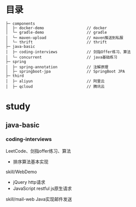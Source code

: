 # 目录

```
├─ components
│  ├─ docker-demo					// docker
│  └─ gradle-demo					// gradle
│  └─ maven-upload					// maven推送到私服
│  └─ thrift						// thrift
├─ java-basic
│  ├─ coding-interviews				// 剑指Offer练习、算法
│  └─ concurrent					// java基础练习
├─ spring
│  ├─ spring-annotation				// 注解原理
│  ├─ springboot-jpa				// SpringBoot JPA
├─ third
│  ├─ aliyun						// 阿里云
│  ├─ qcloud						// 腾讯云
```

# study

## java-basic
### coding-interviews
LeetCode、剑指offer练习、算法
- 排序算法基本实现

skill/WebDemo
- jQuery http请求
- JavaScript restful js原生请求

skill/mail-web Java实现邮件发送
